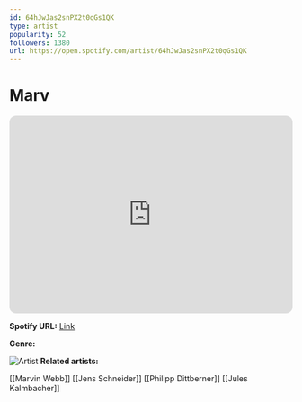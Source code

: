 ```yaml
---
id: 64hJwJas2snPX2t0qGs1QK
type: artist
popularity: 52
followers: 1380
url: https://open.spotify.com/artist/64hJwJas2snPX2t0qGs1QK
---
```

# Marv

<iframe style="border-radius:12px" src="https://open.spotify.com/embed/artist/64hJwJas2snPX2t0qGs1QK" width="100%" height="352" frameBorder="0" allowfullscreen="" allow="autoplay; clipboard-write; encrypted-media; fullscreen; picture-in-picture" loading="lazy"></iframe>

**Spotify URL:** [Link](https://open.spotify.com/artist/64hJwJas2snPX2t0qGs1QK)

**Genre:** 

![Artist](https://i.scdn.co/image/ab6761610000e5eb38d2ccbba7e4b40b68e1cfba)
**Related artists:**

[[Marvin Webb]]
[[Jens Schneider]]
[[Philipp Dittberner]]
[[Jules Kalmbacher]]
